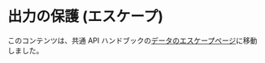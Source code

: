 <!-- 
# Securing (escaping) Output
 -->
# 出力の保護 (エスケープ)

<!-- 
This content has been moved to the [Escaping Data](https://developer.wordpress.org/apis/security/escaping/) page in the Common APIs Handbook.
 -->
このコンテンツは、共通 API ハンドブックの[データのエスケープページ](https://developer.wordpress.org/apis/security/escaping/)に移動しました。